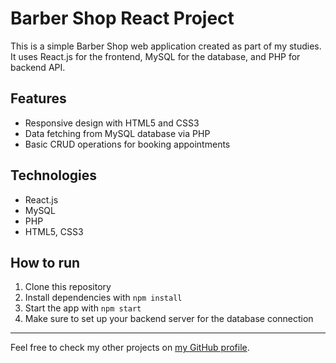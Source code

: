 # Barber Shop React Project
This is a simple Barber Shop web application created as part of my studies.  
It uses React.js for the frontend, MySQL for the database, and PHP for backend API.

## Features
- Responsive design with HTML5 and CSS3  
- Data fetching from MySQL database via PHP  
- Basic CRUD operations for booking appointments

## Technologies
- React.js  
- MySQL  
- PHP  
- HTML5, CSS3

## How to run
1. Clone this repository  
2. Install dependencies with `npm install`  
3. Start the app with `npm start`  
4. Make sure to set up your backend server for the database connection

---

Feel free to check my other projects on [my GitHub profile](https://github.com/Nonaamme).

